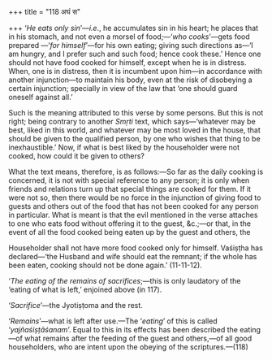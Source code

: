 +++
title = "118 अघं स"

+++
‘*He eats only sin*’—*i.e*., he accumulates sin in his heart; he places
that in his stomach, and not even a morsel of food;—‘*who cooks*’—gets
food prepared —‘*for himself*’—for his own eating; giving such
directions as—‘I am hungry, and I prefer such and such food; hence cook
these.’ Hence one should not have food cooked for himself, except when
he is in distress. When, one is in distress, then it is incumbent upon
him—in accordance with another injunction—to maintain his body, even at
the risk of disobeying a certain injunction; specially in view of the
law that ‘one should guard oneself against all.’

Such is the meaning attributed to this verse by some persons. But this
is not right; being contrary to another *Smṛti* text, which
says—‘whatever may be best, liked in this world, and whatever may be
most loved in the house, that should be given to the qualified person,
by one who wishes that thing to be inexhaustible.’ Now, if what is best
liked by the householder were not cooked, how could it be given to
others?

What the text means, therefore, is as follows:—So far as the daily
cooking is concerned, it is not with special reference to any person; it
is only when friends and relations turn up that special things are
cooked for them. If it were not so, then there would be no force in the
injunction of giving food to guests and others out of the food that has
not been cooked for any person in particular. What is meant is that the
evil mentioned in the verse attaches to one who eats food without
offering it to the guest, &c.;—or that, in the event of all the food
cooked being eaten up by the guest and others, the

Householder shall not have more food cooked only for himself. Vaśiṣṭha
has declared—‘the Husband and wife should eat the remnant; if the whole
has been eaten, cooking should not be done again.’ (11-11-12).

‘*The eating of the remains of sacrifices*;—this is only laudatory of
the ‘eating of what is left,’ enjoined above (in 117).

‘*Sacrifice*’—the Jyotiṣṭoma and the rest.

‘*Remains*’—what is left after use.—The ‘*eating*’ of this is called
‘*yajñaśiṣṭāśanam*’. Equal to this in its effects has been described the
eating—of what remains after the feeding of the guest and others,—of all
good householders, who are intent upon the obeying of the
scriptures.—(118)


